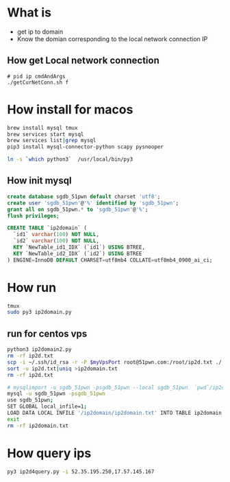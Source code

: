 # What is
- get ip to domain
- Know the domian corresponding to the local network connection IP
## How get Local network connection
```
# pid ip cmdAndArgs
./getCurNetConn.sh f
```

# How install for macos
```bash
brew install mysql tmux
brew services start mysql
brew services list|grep mysql
pip3 install mysql-connector-python scapy pysnooper

ln -s `which python3`  /usr/local/bin/py3
```

## How init mysql
```sql
create database sgdb_51pwn default charset 'utf8';
create user 'sgdb_51pwn'@'%' identified by 'sgdb_51pwn';
grant all on sgdb_51pwn.* to 'sgdb_51pwn'@'%';
flush privileges;

CREATE TABLE `ip2domain` (
  `id1` varchar(100) NOT NULL,
  `id2` varchar(100) NOT NULL,
  KEY `NewTable_id1_IDX` (`id1`) USING BTREE,
  KEY `NewTable_id2_IDX` (`id2`) USING BTREE
) ENGINE=InnoDB DEFAULT CHARSET=utf8mb4 COLLATE=utf8mb4_0900_ai_ci;

```

# How run
```bash
tmux
sudo py3 ip2domain.py

```
## run for centos vps  
```bash
python3 ip2domain2.py
rm -rf ip2d.txt
scp -i ~/.ssh/id_rsa -r -P $myVpsPort root@51pwn.com:/root/ip2d.txt ./
sort -u ip2d.txt|uniq >ip2domain.txt
rm -rf ip2d.txt

# mysqlimport -u sgdb_51pwn -psgdb_51pwn --local sgdb_51pwn  `pwd`/ip2domain.txt
mysql -u sgdb_51pwn -psgdb_51pwn
use sgdb_51pwn;
SET GLOBAL local_infile=1;
LOAD DATA LOCAL INFILE '/ip2domain/ip2domain.txt' INTO TABLE ip2domain FIELDS TERMINATED BY ' ' LINES TERMINATED BY '\n';
exit
rm -rf ip2domain.txt
```

# How query ips
```bash
py3 ip2d4query.py -i 52.35.195.250,17.57.145.167
```
